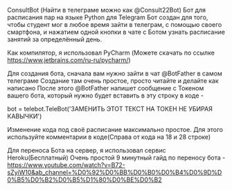 ConsultBot (Найти в телеграме можно как @Consult22Bot)
Бот для расписания пар на языке Python для Telegram
Бот создан для того, чтобы студент мог в любое время зайти в телеграм,
с помощью своего смартфона, и нажатием одной кнопки в чате с Ботом
узнать расписание занятий за определённый день.

Как компилятор, я использовал PyCharm
(Можете скачать по ссылке https://www.jetbrains.com/ru-ru/pycharm/)

Для создания бота, сначала вам нужно зайти в чат @BotFather в самом телеграме
Создание там очень простое, просто читайте и делайте как написано
После этого @BotFather напишет сообщение с Токеном вашего бота, который нужно будет вставить в эту строку в коде -

bot = telebot.TeleBot('ЗАМЕНИТЬ ЭТОТ ТЕКСТ НА ТОКЕН НЕ УБИРАЯ КАВЫЧКИ')

Изменение кода под своё расписание максимально простое.
Для этого используйте комментарии в коде(Справа от кода на 18 и 28 строке)

Для переноса Бота на сервер, я использовал сервис Heroku(Бесплатный)
Очень простой 9 минутный гайд по переносу бота -
https://www.youtube.com/watch?v=B72-sZyiW10&ab_channel=%D0%92%D0%BB%D0%B0%D0%B4%D0%9D%D0%B5%D0%B2%D0%B5%D1%80%D0%BE%D0%B2

